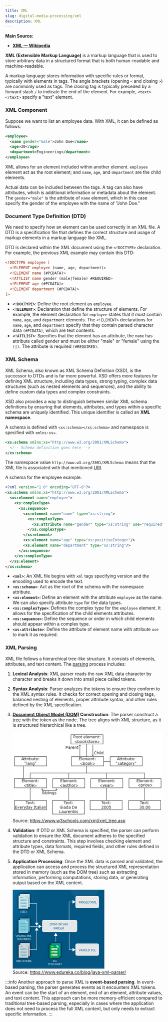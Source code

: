 ```yaml
---
title: XML
slug: digital-media-processing/xml
description: XML
---
```


**Main Source:**

- **[XML — Wikipedia](https://en.wikipedia.org/wiki/XML)**

**XML (Extensible Markup Language)** is a markup language that is used to store arbitrary data in a structured format that is both human-readable and machine-readable.

A markup language stores information with specific rules or format, typically with elements in tags. The angle brackets (opening `<` and closing `>`) are commonly used as tags. The closing tag is typically preceded by a forward slash `/` to indicate the end of the element. For example, `<text></text>` specify a "text" element.

### XML Component

Suppose we want to list an employee data. With XML, it can be defined as follows.

```xml
<employee>
  <name gender="male">John Doe</name>
  <age>30</age>
  <department>Engineering</department>
</employee>
```

XML allows for an element included within another element. `employee` element act as the root element; and `name`, `age`, and `department` are the child elements.

Actual data can be included between the tags. A tag can also have attributes, which is additional information or metadata about the element. The `gender="male"` is the attribute of `name` element, which in this case specify the gender of the employee with the name of "John Doe."

### Document Type Definition (DTD)

We need to specify how an element can be used correctly in an XML file. A DTD is a specification file that defines the correct structure and usage of markup elements in a markup language like XML.

DTD is declared within the XML document using the `<!DOCTYPE>` declaration. For example, the previous XML example may contain this DTD:

```xml
<!DOCTYPE employee [
  <!ELEMENT employee (name, age, department)>
  <!ELEMENT name (#PCDATA)>
  <!ATTLIST name gender (male|female) #REQUIRED>
  <!ELEMENT age (#PCDATA)>
  <!ELEMENT department (#PCDATA)>
]>
```

- **`<!DOCTYPE>`**: Define the root element as `employee`.
- **`<!ELEMENT>`**: Declaration that define the structure of elements. For example, the element declaration for `employee` states that it must contain `name`, `age`, and `department` elements. The `<!ELEMENT>` declarations for `name`, `age`, and `department` specify that they contain parsed character data `(#PCDATA)`, which are text contents.
- **`<!ATTLIST>`**: Specifies that the element has an attribute, the `name` has attribute called gender and must be either "male" or "female" using the `(|)`. The attribute is required `(#REQUIRED)`.

### XML Schema

XML Schema, also known as XML Schema Definition (XSD), is the successor to DTDs and is far more powerful. XSD offers more features for defining XML structure, including data types, strong typing, complex data structures (such as nested elements and sequences), and the ability to define custom data types and complex constraints.

XSD also provides a way to distinguish between similar XML schema definitions by ensuring that elements, attributes, and types within a specific schema are uniquely identified. This unique identifier is called an **XML namespace**.

A schema is defined with `<xs:schema></xs:schema>` and namespace is specified with `xmlns:xs=`.

```xml
<xs:schema xmlns:xs="http://www.w3.org/2001/XMLSchema">
  <!-- Schema definition goes here -->
</xs:schema>
```

The namespace value `http://www.w3.org/2001/XMLSchema` means that the XML file is associated with that mentioned [URI](/cs-notes/internet-and-web/web-url).

A schema for the employee example.

```xml
<?xml version="1.0" encoding="UTF-8"?>
<xs:schema xmlns:xs="http://www.w3.org/2001/XMLSchema">
  <xs:element name="employee">
    <xs:complexType>
      <xs:sequence>
        <xs:element name="name" type="xs:string">
          <xs:complexType>
            <xs:attribute name="gender" type="xs:string" use="required"/>
          </xs:complexType>
        </xs:element>
        <xs:element name="age" type="xs:positiveInteger"/>
        <xs:element name="department" type="xs:string"/>
      </xs:sequence>
    </xs:complexType>
  </xs:element>
</xs:schema>
```

- **`<xml>`**: An XML file begins with `xml` tags specifying version and the encoding used to encode the text.
- **`<xs:schema>`**: Act as the root of the schema with the namespace attribute.
- **`<xs:element>`**: Define an element with the attribute `employee` as the name. We can also specify attribute `type` for the data types.
- **`<xs:complexType>`**: Defines the complex type for the `employee` element. It allows for the specification of the child elements attributes.
- **`<xs:sequence>`**: Define the sequence or order in which child elements should appear within a complex type.
- **`<xs:attribute>`**: Define the attribute of element name with attribute `use` to mark it as required.

### XML Parsing

XML file follows a hierarchical tree-like structure. It consists of elements, attributes, and text content. The [parsing](/cs-notes/compilers-and-programming-languages/parsing) process includes:

1. **Lexical Analysis**: XML parser reads the raw XML data character by character and breaks it down into small piece called tokens.
2. **Syntax Analysis**: Parser analyzes the tokens to ensure they conform to the XML syntax rules. It checks for correct opening and closing tags, balanced nesting of elements, proper attribute syntax, and other rules defined by the XML specification.
3. **[Document Object Model (DOM)](/cs-notes/internet-and-web/html#html-dom) Construction**: The parser construct a [tree](/cs-notes/data-structures-and-algorithms/tree) with the token as the node. The tree aligns with XML structure, as it is structured hierarchical like a tree.

   ![Example of XML tree with the root element bookstore](./xml-tree.gif)  
   Source: https://www.w3schools.com/xml/xml_tree.asp

4. **Validation**: If DTD or XML Schema is specified, the parser can perform validation to ensure the XML document adheres to the specified structure and constraints. This step involves checking element and attribute types, data formats, required fields, and other rules defined in the DTD or XML Schema.
5. **Application Processing**: Once the XML data is parsed and validated, the application can access and process the structured XML representation stored in memory (such as the DOM tree) such as extracting information, performing computations, storing data, or generating output based on the XML content.

   ![Diagram of XML parsing](./xml-parsing.png)  
   Source: https://www.edureka.co/blog/java-xml-parser/

:::info
Another approach to parse XML is **event-based parsing**. In event-based parsing, the parser generates events as it encounters XML tokens. An event can be the start of an element, end of an element, attribute values, and text content. This approach can be more memory-efficient compared to traditional tree-based parsing, especially in cases where the application does not need to process the full XML content, but only needs to extract specific information.
:::
